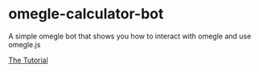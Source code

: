# omegle-calculator-bot

A simple omegle bot that shows you how to interact with omegle
and use omegle.js

[The Tutorial](https://qxb3.tk/blogs/how-to-interact-with-omegle-using-nodejs)
